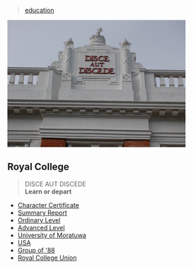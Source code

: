 > [education](/profile/education)

![royal](photos/disce.png)

## Royal College

> DISCE AUT DISCEDE    
> **Learn or depart**

* [Character Certificate](character)
* [Summary Report](summary)
* [Ordinary Level](ordinary)
* [Advanced Level](advanced)
* [University of Moratuwa](moratuwa)
* [USA](usa)
* [Group of '88](group-of-88)
* [Royal College Union](rcu)
